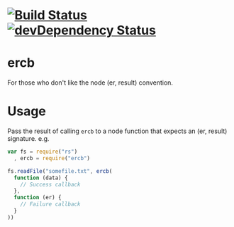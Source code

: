 [![Build Status](https://travis-ci.org/alanshaw/ercb.png?branch=master)](https://travis-ci.org/alanshaw/ercb) [![devDependency Status](https://david-dm.org/alanshaw/ercb/dev-status.png)](https://david-dm.org/alanshaw/ercb#info=devDependencies)
===

ercb
===
For those who don't like the node (er, result) convention.

Usage
===
Pass the result of calling `ercb` to a node function that expects an (er, result) signature. e.g.

```javascript
var fs = require("rs")
  , ercb = require("ercb")

fs.readFile("somefile.txt", ercb(
  function (data) {
    // Success callback
  },
  function (er) {
    // Failure callback
  }
))
```